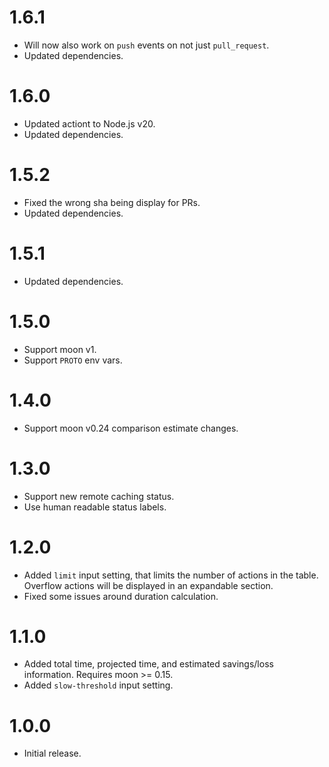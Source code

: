 # 1.6.1

- Will now also work on `push` events on not just `pull_request`.
- Updated dependencies.

# 1.6.0

- Updated actiont to Node.js v20.
- Updated dependencies.

# 1.5.2

- Fixed the wrong sha being display for PRs.
- Updated dependencies.

# 1.5.1

- Updated dependencies.

# 1.5.0

- Support moon v1.
- Support `PROTO` env vars.

# 1.4.0

- Support moon v0.24 comparison estimate changes.

# 1.3.0

- Support new remote caching status.
- Use human readable status labels.

# 1.2.0

- Added `limit` input setting, that limits the number of actions in the table. Overflow actions will
  be displayed in an expandable section.
- Fixed some issues around duration calculation.

# 1.1.0

- Added total time, projected time, and estimated savings/loss information. Requires moon >= 0.15.
- Added `slow-threshold` input setting.

# 1.0.0

- Initial release.
